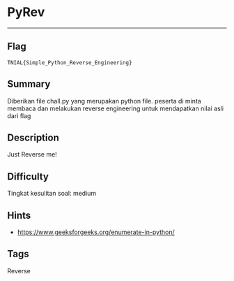 # PyRev

---

## Flag

```
TNIAL{Simple_Python_Reverse_Engineering}
```

## Summary
Diberikan file chall.py yang merupakan python file. peserta di minta membaca dan melakukan reverse engineering untuk mendapatkan nilai asli dari flag

## Description
Just Reverse me!

## Difficulty
Tingkat kesulitan soal: medium

## Hints
* https://www.geeksforgeeks.org/enumerate-in-python/

## Tags
Reverse
